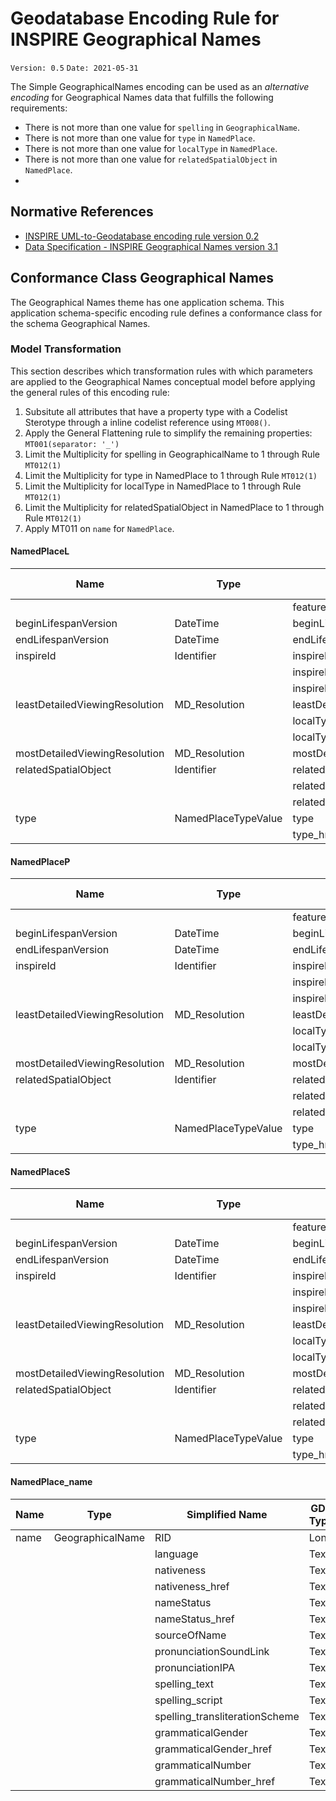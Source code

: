 # Geodatabase Encoding Rule for INSPIRE Geographical Names

`Version: 0.5`
`Date: 2021-05-31`

The Simple GeographicalNames encoding can be used as an *alternative encoding* for Geographical Names data that fulfills the following requirements:

* There is not more than one value for `spelling` in `GeographicalName`. 
* There is not more than one value for `type` in `NamedPlace`. 
* There is not more than one value for `localType` in `NamedPlace`. 
* There is not more than one value for `relatedSpatialObject` in `NamedPlace`. 
*

## Normative References

* [INSPIRE UML-to-Geodatabase encoding rule version 0.2](GeodatabaseEncoding.md)
* [Data Specification - INSPIRE Geographical Names version 3.1](https://inspire.ec.europa.eu/Themes/132/2892)

## Conformance Class Geographical Names

The Geographical Names theme has one application schema. This application schema-specific encoding rule defines a conformance class for the schema Geographical Names.

### Model Transformation

This section describes which transformation rules with which parameters are applied to the Geographical Names conceptual model before applying the general rules of this encoding rule:
 

1. Subsitute all attributes that have a property type with a Codelist Sterotype through a inline codelist reference using `MT008()`.
2. Apply the General Flattening rule to simplify the remaining properties: `MT001(separator: '_')` 
4. Limit the Multiplicity for spelling in GeographicalName to 1 through Rule `MT012(1)`
5. Limit the Multiplicity for type in NamedPlace to 1 through Rule `MT012(1)`
6. Limit the Multiplicity for localType in NamedPlace to 1 through Rule `MT012(1)`
7. Limit the Multiplicity for relatedSpatialObject in NamedPlace to 1 through Rule `MT012(1)`
8. Apply MT011 on `name` for `NamedPlace`.





#### NamedPlaceL

|Name|Type|Simplified Name|GDB Type|
|------|------|------|------|
|||featureId|Long|
|beginLifespanVersion|DateTime|beginLifespanVersion|Text|
|endLifespanVersion|DateTime|endLifespanVersion|Text|
|inspireId|Identifier|inspireId_localId|Text|
|||inspireId_namespace|Text|
|||inspireId_versionId|Text|
|leastDetailedViewingResolution|MD_Resolution|leastDetailedViewingResolution|Long|
|||localType|Text|
|||localType_locale|Text|
|mostDetailedViewingResolution|MD_Resolution|mostDetailedViewingResolution|Long|
|relatedSpatialObject|Identifier|relatedSpatialObject_localId|Text|
|||relatedSpatialObject_namespace|Text|
|||relatedSpatialObject_versionId|Text|
|type|NamedPlaceTypeValue|type|Text|
|||type_href|Text|

#### NamedPlaceP

|Name|Type|Simplified Name|GDB Type|
|------|------|------|------|
|||featureId|Long|
|beginLifespanVersion|DateTime|beginLifespanVersion|Text|
|endLifespanVersion|DateTime|endLifespanVersion|Text|
|inspireId|Identifier|inspireId_localId|Text|
|||inspireId_namespace|Text|
|||inspireId_versionId|Text|
|leastDetailedViewingResolution|MD_Resolution|leastDetailedViewingResolution|Long|
|||localType|Text|
|||localType_locale|Text|
|mostDetailedViewingResolution|MD_Resolution|mostDetailedViewingResolution|Long|
|relatedSpatialObject|Identifier|relatedSpatialObject_localId|Text|
|||relatedSpatialObject_namespace|Text|
|||relatedSpatialObject_versionId|Text|
|type|NamedPlaceTypeValue|type|Text|
|||type_href|Text|

#### NamedPlaceS

|Name|Type|Simplified Name|GDB Type|
|------|------|------|------|
|||featureId|Long|
|beginLifespanVersion|DateTime|beginLifespanVersion|Text|
|endLifespanVersion|DateTime|endLifespanVersion|Text|
|inspireId|Identifier|inspireId_localId|Text|
|||inspireId_namespace|Text|
|||inspireId_versionId|Text|
|leastDetailedViewingResolution|MD_Resolution|leastDetailedViewingResolution|Long|
|||localType|Text|
|||localType_locale|Text|
|mostDetailedViewingResolution|MD_Resolution|mostDetailedViewingResolution|Long|
|relatedSpatialObject|Identifier|relatedSpatialObject_localId|Text|
|||relatedSpatialObject_namespace|Text|
|||relatedSpatialObject_versionId|Text|
|type|NamedPlaceTypeValue|type|Text|
|||type_href|Text|

#### NamedPlace_name

|Name|Type|Simplified Name|GDB Type|
|------|------|------|------|
|name|GeographicalName|RID|Long|
|||language|Text|
|||nativeness|Text|
|||nativeness_href|Text|
|||nameStatus|Text|
|||nameStatus_href|Text|
|||sourceOfName|Text|
|||pronunciationSoundLink|Text|
|||pronunciationIPA|Text|
|||spelling_text|Text|
|||spelling_script|Text|
|||spelling_transliterationScheme|Text|
|||grammaticalGender|Text|
|||grammaticalGender_href|Text|
|||grammaticalNumber|Text|
|||grammaticalNumber_href|Text|
